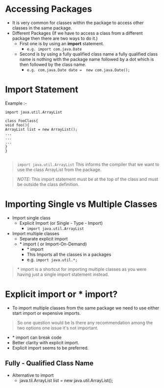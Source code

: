 # Accessing Packages 
- It is very common for classes within the package to access other classes in the same package. 
- Different Packages (If we have to access a class from a different package then there are two ways to do it.)
  - First one is by using an **import** statement.
    - ``` e.g. import com.java.Date ```
  - Second is by using a fully qualified class name a fully qualified class name is nothing with the package name followed by a dot which is then followed by the class name.
    - ``` e.g. com.java.Date date =  new com.java.Date(); ```
# Import Statement

Example :-
```
import java.util.ArrayList

class FooClass{
void foo(){
ArrayList list = new ArrayList();
...
...
...
}
}


```
   
> `import java.util.ArrayList` This informs the compiler that we want to use the class ArrayList from the package.

>*NOTE:* This import statement must be at the top of the class and must be  outside the class definition.

# Importing Single vs Multiple Classes

- Import single class
  - Explicit Import (or Single - Type - Import)
    - `import java.util.ArrayList `
- Import multiple classes
  - Separate explicit import
  - \* import ( or Import-On-Demand) 
    - \* import
     - This Imports all the classes in a packages 
     - e.g. `import java.util.*;`
> \* import is a shortcut for importing multiple classes as you were having just a single import statement instead.

# Explicit import or \* import?
- To import multiple classes from the same package we need to use either start import or expensive imports.

> So one question would be Is there any recommendation among the two options one issue it's not important.
- \* import can break code
- Better clarity with explicit import.
- Explicit import seems to be preferred.

## Fully - Qualified Class Name

-  Alternative to import 
      - java.til.ArrayList list =  new java.util.ArrayList();



